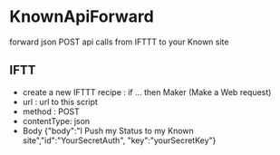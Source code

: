# KnownApiForward
forward json POST api calls from IFTTT to your Known site

## IFTT
- create a new IFTTT recipe : if ... then Maker (Make a Web request)
- url : url to this script
- method : POST
- contentType: json
- Body {"body":"I Push my Status to my Known site","id":"YourSecretAuth", "key":"yourSecretKey"}

